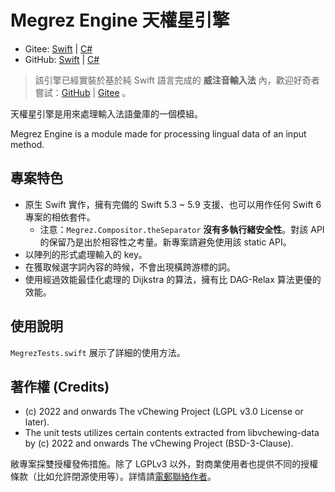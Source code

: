 # Megrez Engine 天權星引擎

- Gitee: [Swift](https://gitee.com/vChewing/Megrez) | [C#](https://gitee.com/vChewing/MegrezNT)
- GitHub: [Swift](https://github.com/vChewing/Megrez) | [C#](https://github.com/vChewing/MegrezNT)

> 該引擎已經實裝於基於純 Swift 語言完成的 **威注音輸入法** 內，歡迎好奇者嘗試：[GitHub](https://github.com/vChewing/vChewing-macOS ) | [Gitee](https://gitee.com/vchewing/vChewing-macOS ) 。

天權星引擎是用來處理輸入法語彙庫的一個模組。

Megrez Engine is a module made for processing lingual data of an input method.

## 專案特色

- 原生 Swift 實作，擁有完備的 Swift 5.3 ~ 5.9 支援、也可以用作任何 Swift 6 專案的相依套件。
  - 注意：`Megrez.Compositor.theSeparator` **沒有多執行緒安全性**。對該 API 的保留乃是出於相容性之考量。新專案請避免使用該 static API。
- 以陣列的形式處理輸入的 key。
- 在獲取候選字詞內容的時候，不會出現橫跨游標的詞。
- 使用經過效能最佳化處理的 Dijkstra 的算法，擁有比 DAG-Relax 算法更優的效能。

## 使用說明

`MegrezTests.swift` 展示了詳細的使用方法。

## 著作權 (Credits)

- (c) 2022 and onwards The vChewing Project (LGPL v3.0 License or later).
- The unit tests utilizes certain contents extracted from libvchewing-data by (c) 2022 and onwards The vChewing Project (BSD-3-Clause).

敝專案採雙授權發佈措施。除了 LGPLv3 以外，對商業使用者也提供不同的授權條款（比如允許閉源使用等）。詳情請[電郵聯絡作者](shikisuen@yeah.net)。
